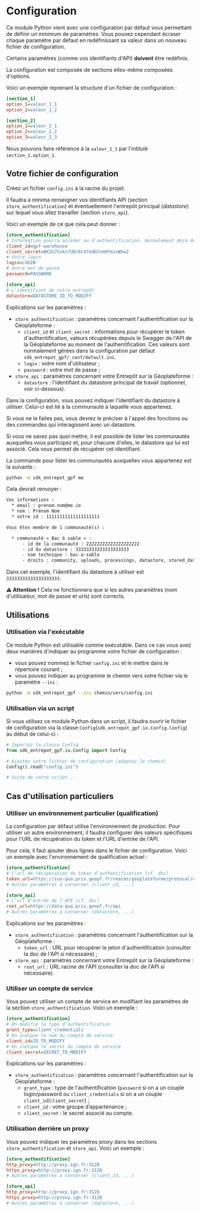 # Configuration

Ce module Python vient avec une configuration par défaut vous permettant de définir un minimum de paramètres.
Vous pouvez cependant écraser chaque paramètre par défaut en redéfinissant sa valeur dans un nouveau fichier de configuration.

Certains paramètres (comme vos identifiants d'API) **doivent** être redéfinis.

La configuration est composée de sections elles-même composées d'options.

Voici un exemple reprenant la structure d'un fichier de configuration :

```ini
[section_1]
option_1=valeur_1_1
option_2=valeur_1_2

[section_2]
option_1=valeur_2_1
option_2=valeur_2_2
option_3=valeur_2_3
```

Nous pouvons faire référence à la `valeur_1_1` par l'intitulé `section_1.option_1`.

## Votre fichier de configuration

Créez un fichier `config.ini` à la racine du projet.

Il faudra à minima renseigner vos identifiants API (section `store_authentification`) et éventuellement l'entrepôt principal (*datastore*) sur lequel vous allez travailler (section `store_api`).

Voici un exemple de ce que cela peut donner :

```ini
[store_authentification]
# Information pourra accéder au d'authentification. Normalement déjà défini dans sdk_entrepot_gpf/_conf/default.ini
client_id=gpf-warehouse
client_secret=BK2G7Vvkn7UDc8cV7edbCnHdYminWVw2
# Votre login
login=LOGIN
# Votre mot de passe
password=PASSWORD

[store_api]
# L'identifiant de votre entrepôt
datastore=DATASTORE_ID_TO_MODIFY
```

Explications sur les paramètres :

* `store_authentification` : paramètres concernant l'authentification sur la Géoplateforme :
  * `client_id` et `client_secret` : informations pour récupérer le token d'authentification, valeurs récupérées depuis le Swagger de l'API de la Géoplateforme au moment de l'authentification. Ces valeurs sont normalement gérées dans la configuration par défaut `sdk_entrepot_gpf/_conf/default.ini`.
  * `login` : votre nom d'utilisateur ;
  * `password` : votre mot de passe ;
* `store_api` : paramètres concernant votre Entrepôt sur la Géoplateforme :
  * `datastore` : l'identifiant du datastore principal de travail (optionnel, voir ci-dessous).

Dans la configuration, vous pouvez indiquer l'identifiant du datastore à utiliser. Celui-ci est lié à la communauté à laquelle vous appartenez.

Si vous ne le faites pas, vous devrez le préciser à l'appel des fonctions ou des commandes qui interagissent avec un datastore.

Si vous ne savez pas quoi mettre, il est possible de lister les communautés auxquelles vous participez et, pour chacune d'elles, le datastore qui lui est associé. Cela vous permet de récupérer cet identifiant.

La commande pour lister les communautés auxquelles vous appartenez est la suivante :

```sh
python -m sdk_entrepot_gpf me
```

Cela devrait renvoyer :

```txt
Vos informations :
  * email : prenom.nom@me.io
  * nom : Prénom Nom
  * votre id : 11111111111111111111

Vous êtes membre de 1 communauté(s) :

  * communauté « Bac à sable » :
      - id de la communauté : 22222222222222222222
      - id du datastore : 33333333333333333333
      - nom technique : bac-a-sable
      - droits : community, uploads, processings, datastore, stored_data, broadcast
```

Dans cet exemple, l'identifiant du datastore à utiliser est `33333333333333333333`.


**:warning: Attention !**
Cela ne fonctionnera que si les autres paramètres (nom d'utilisateur, mot de passe et urls) sont corrects.

## Utilisations

### Utilisation via l'exécutable

Ce module Python est utilisable comme exécutable. Dans ce cas vous avez deux manières d'indiquer au programme votre fichier de configuration :

* vous pouvez nommez le fichier `config.ini` et le mettre dans le répertoire courant ;
* vous pouvez indiquer au programme le chemin vers votre fichier via le paramètre `--ini` :

```sh
python -m sdk_entrepot_gpf --ini chemin/vers/config.ini
```

### Utilisation via un script

Si vous utilisez ce module Python dans un script, il faudra ouvrir le fichier de configuration via la classe `Config`(`sdk_entrepot_gpf.io.Config.Config`) au début de celui-ci :

```python
# Importez la classe Config
from sdk_entrepot_gpf.io.Config import Config

# Ajoutez votre fichier de configuration (adaptez le chemin)
Config().read("config.ini")

# Suite de votre script...
```

## Cas d'utilisation particuliers

### Utiliser un environnement particulier (qualification)

La configuration par défaut utilise l'environnement de production. Pour utiliser un autre environnement, il faudra configurer des valeurs spécifiques pour l'URL de récupération du token et l'URL d'entrée de l'API.

Pour cela, il faut ajouter deux lignes dans le fichier de configuration. Voici un exemple avec l'environnement de qualification actuel :

```ini
[store_authentification]
# L'url de récupération du token d'authentification (cf. doc)
token_url=https://sso-qua.priv.geopf.fr/realms/geoplateforme/protocol/openid-connect/token
# Autres paramètres à conserver (client_id, ...)

[store_api]
# L'url d'entrée de l'API (cf. doc)
root_url=https://data-qua.priv.geopf.fr/api
# Autres paramètres à conserver (datastore, ...)
```

Explications sur les paramètres :

* `store_authentification` : paramètres concernant l'authentification sur la Géoplateforme :
  * `token_url` : URL pour récupérer le jeton d'authentification (consulter la doc de l'API si nécessaire) ;
* `store_api` : paramètres concernant votre Entrepôt sur la Géoplateforme :
  * `root_url` : URL racine de l'API (consulter la doc de l'API si nécessaire).

### Utiliser un compte de service

Vous pouvez utiliser un compte de service en modifiant les paramètres de la section `store_authentification`. Voici un exemple :

```ini
[store_authentification]
# On modifie le type d'authentification
grant_type=client_credentials
# On indique le nom du compte de service
client_id=ID_TO_MODIFY
# On indique le secret du compte de service
client_secret=SECRET_TO_MODIFY
```

Explications sur les paramètres :

* `store_authentification` : paramètres concernant l'authentification sur la Géoplateforme :
  * `grant_type` : type de l'authentification (`password` si on a un couple login/password ou `client_credentials` si on a un couple `client_id`/`client_secret`) ;
  * `client_id` : votre groupe d’appartenance ;
  * `client_secret` : le secret associé au compte.

### Utilisation derrière un proxy

Vous pouvez indiquer les paramètres proxy dans les sections `store_authentification` et `store_api`. Voici un exemple :

```ini
[store_authentification]
http_proxy=http://proxy.ign.fr:3128
https_proxy=http://proxy.ign.fr:3128
# Autres paramètres à conserver (client_id, ...)

[store_api]
http_proxy=http://proxy.ign.fr:3128
https_proxy=http://proxy.ign.fr:3128
# Autres paramètres à conserver (datastore, ...)
```
